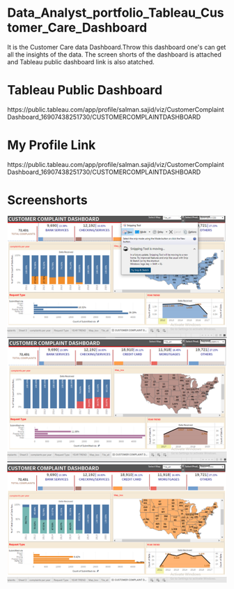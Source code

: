 # Data_Analyst_portfolio_Tableau_Customer_Care_Dashboard
It is the Customer Care data Dashboard.Throw this dashboard one's can get all the insights of the data.
The screen shorts of the dashboard is attached and Tableau public dashboard link is also atatched.

  <h1>Tableau Public Dashboard</h1>   https://public.tableau.com/app/profile/salman.sajid/viz/CustomerComplaintDashboard_16907438251730/CUSTOMERCOMPLAINTDASHBOARD
  <h1>My Profile Link</h1>
  https://public.tableau.com/app/profile/salman.sajid/viz/CustomerComplaintDashboard_16907438251730/CUSTOMERCOMPLAINTDASHBOARD
<h1>Screenshorts</h1>
<img src="https://github.com/salmansajidsattar/Data_Analyst_portfolio_Tableau_Customer_Care_Dashboard/blob/main/screenshort_1.PNG"/>

<img src="https://github.com/salmansajidsattar/Data_Analyst_portfolio_Tableau_Customer_Care_Dashboard/blob/main/screenshort_2.PNG"/>

<img src="https://github.com/salmansajidsattar/Data_Analyst_portfolio_Tableau_Customer_Care_Dashboard/blob/main/screenshort_3.PNG"/>






  
